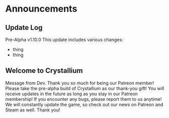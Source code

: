 # Announcements

## Update Log
Pre-Alpha v1.10.0
This update includes various changes:
- thing
- thing

## Welcome to Crystallium
Message from Dev.
Thank you so much for being our Patreon member! Please take the pre-alpha build of Crystallium as our thank-you gift! You will receive updates in the future as long as you stay in our Patreon membership!
If you encounter any bugs, please report them to us anytime! We will constantly update the game, so check out our news on Patreon and Steam as well. Thank you!
